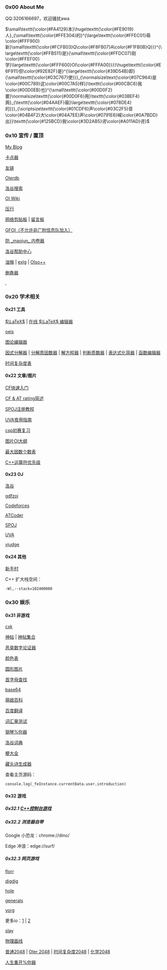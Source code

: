 ### 0x00 About Me

QQ:3206166697，欢迎骚扰awa

$\small\texttt{\color{#FA4129}本}\huge\texttt{\color{#FE9019}人}_{\small\texttt{\color{#FFE304}的}^{\large\texttt{\color{#FFEC01}萌\color{#FFF900}新}\small\texttt{\color{#FCFB03}Q\color{#F8FB07}A\color{#F1FB0B}Q}}}^{\large\texttt{\color{#FFB511}是}{\small\texttt{\color{#FFDC07}刚\color{#FFEF00}学}\large\texttt{\color{#FFF600}OI\color{#FFFA00}}}}\huge\texttt{\color{#E6F911}但\color{#92E82F}是}^{\large\texttt{\color{#39D54B}即}{\small\texttt{\color{#03C767}使}}}_{\normalsize\text{\color{#07C964}是\color{#00C789}这\color{#00C7A5}样}}\texttt{\color{#00CBC6}我\color{#00D0EB}也}^{\small\texttt{\color{#00D0F2}要}\normalsize\texttt{\color{#00D0F6}用}\texttt{\color{#03BEF4}蒟}_{\texttt{\color{#04AAEF}蒻}\large\texttt{\color{#078DE4}的}}}_{\scriptsize\texttt{\color{#01CDF6}声\color{#03C2F5}音\color{#04B4F2}大\color{#04A7EE}声\color{#0791E6}喊\color{#0A7BDD}出}}\texttt{\color{#125BCD}我\color{#3D2AB5}谔\color{#A011AD}谔}$

### 0x10 宣传 / 置顶

[My Blog](https://www.luogu.com.cn/blog/743048/)

[卡点器](https://www.luogu.com.cn/blog/743048/ka-dian-qi)

[友链](https://www.luogu.com.cn/paste/heyx42s3)

[OIerdb](https://oier.baoshuo.dev/?utm_medium=oierdb-banner)

[洛谷搜索](https://www.oiso.cf/)

[OI Wiki](https://oi-wiki.org/)

[压行](https://mivik.gitee.io/compress)

[网络剪贴板](https://netcut.cn) | [留言板](https://note.ms)

[GFOI（不允许非广附信息队加入）](https://www.luogu.com.cn/team/47449)

[防 \_maojun\_ 内卷器](https://www.luogu.com.cn/record/list?user=350297&page=1)

[洛谷帮助中心](https://help.luogu.com.cn/)

[油猴](https://chrome.zzzmh.cn/info/dhdgffkkebhmkfjojejmpbldmpobfkfo) | [exlg](https://exlg.oss-cn-shanghai.aliyuncs.com/latest/dist/extend-luogu.min.user.js) | [OIso++](https://oiso.luogu.link/index.min.user.js
)

[删犇器](https://www.luogu.com.cn/blog/392304/bens-deleter)

[,](https://www.luogu.com.cn/paste/wfm1hiss)

### 0x20 学术相关

#### 0x21 工具

[$\LaTeX$](https://www.luogu.com.cn/blog/IowaBattleship/latex-gong-shi-tai-quan) | [在线 $\LaTeX$ 编辑器](https://www.codecogs.com/latex/eqneditor.php?lang=zh-cn)

[oeis](https://oeis.org)

[图论编辑器](https://riverhamster.gitee.io/app/graph_editor/)

[因式分解器](https://zh.numberempire.com/factoringcalculator.php) | [分解质因数器](https://zh.numberempire.com/numberfactorizer.php) | [解方程器](https://zh.numberempire.com/equationsolver.php) | [判断质数器](https://zh.numberempire.com/primenumbers.php) | [表达式化简器](https://zh.numberempire.com/simplifyexpression.php) | [函数编辑器](https://zh.numberempire.com/graphingcalculator.php)

[时间复杂度表](https://www.luogu.com.cn/paste/cbsfe3r9)

#### 0x22 文章/图片

[CF快速入门](https://www.luogu.com.cn/blog/ezoixx130/codeforces-advanced-tutorial)

[CF & AT rating简述](https://www.luogu.com.cn/blog/ak-ioi/cf-at-rating)

[SPOJ注册教程](https://www.luogu.com.cn/paste/jq3nlpwu)

[UVA食用指南](https://www.luogu.com.cn/blog/supervise/eat-uva-better)

[csp初赛复习](https://www.luogu.com.cn/blog/334586/csp-pre-knowledge)

[图片OI大纲](https://i.loli.net/2018/10/22/5bcd9299869eb.png)

[最大因数个数表](https://cdn.luogu.com.cn/upload/image_hosting/d874tlcc.png)

[C++运算符优先级](https://blog.csdn.net/nicky_zs/article/details/4053146)

#### 0x23 OJ

[洛谷](https://www.luogu.com.cn/)

[gdfzoj](http://www.gdfzoj.com:23380)

[Codeforces](https://codeforces.com/)

[ATCoder](https://atcoder.jp/)

[SPOJ](https://www.spoj.com/)

[UVA](https://onlinejudge.org/)

[vjudge](https://vjudge.net/)

#### 0x24 其他

[新手村](https://www.luogu.com.cn/paste/66uuuvdr)

C++ 扩大栈空间：

```
-Wl,--stack=102400000
```

### 0x30 娱乐

#### 0x31 非游戏

[cxk](https://alpha1022.img.ihcr.top/cxk.jpg)

[神帖](/discuss/61884) | [神帖集合](https://www.luogu.com.cn/blog/FCBM71/luo-gu-shen-tie-ji-ge-chi-xu-geng-xin-post)

[恶臭数字论证器](https://lab.magiconch.com/homo)

[颜色表](https://www.luogu.com.cn/paste/taq30802)

[圆形图片](https://www.koalastothemax.com/)

[首字母查找](https://lab.magiconch.com/nbnhhsh/)

[base64](https://base64.us/)

[萌娘百科](https://zh.moegirl.org.cn/Mainpage)

[百度翻译](https://fanyi.baidu.com/)

[词汇量测试](https://preply.com/en/learn/english/test-your-vocab)

[钢琴%你器](https://www.xiwnn.com/piano/)

[洛谷词典](https://www.luogu.com.cn/blog/FCBM71/luogu-dictionary)

[梗大全](https://www.luogu.com.cn/paste/yl506941)

[藏头诗生成器](https://cts.chazhi.net/)

查看主页源码：

```
console.log(_feInstance.currentData.user.introduction)
```

#### 0x32 游戏

##### 0x32.1 [C++控制台游戏](https://www.luogu.com.cn/blog/wuwendongxi/c-you-xi-suo-yin)

##### 0x32.2 浏览器自带

Google 小恐龙：chrome://dino/

Edge 冲浪：edge://surf/

##### 0x32.3 网页游戏

[florr](https://florr.io/)

[digdig](https://digdig.io/)

[hole](https://hole.io/)

[generals](https://generals.io/)

[yorg](https://yorg.io/)

更多io：[1](https://iogames.space/) | [2](https://poki.cn)

[slay](https://slay.one/)

[物理画线](https://www.xiwnn.com/huaxian)

[普通2048](https://2048.io) | [OIer 2048](https://ak-ioi.com/apps/oi-2048/) | [时间复杂度2048](https://hczhcz.github.io/my-2048/index.html?t=Ploblem+A&v2=log+n&v4=sqrt+n&v8=n&v16=n+log&v32=n+sqrt+n&v64=n%5E2&v128=n%5E2+log+n&v256=n%5E3&v512=n%5E4&v1024=2%5En&v2048=n%5En&m=Infinity&w=TLE&o=AC) | [化学2048](https://dimit.me/Fe26/index_zh_CN.html)

[人生重开%你器](https://liferestart.syaro.io/view/index.html)
